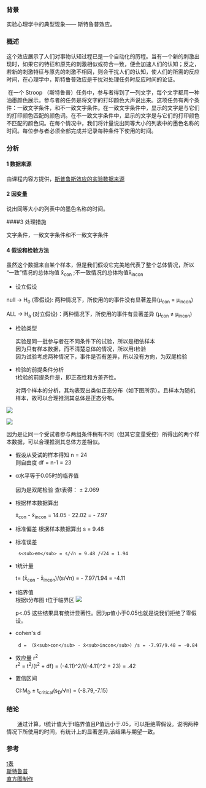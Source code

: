 ### 背景 

实验心理学中的典型现象—— 斯特鲁普效应。

### 概述

​        这个效应展示了人们对事物认知过程已是一个自动化的历程。当有一个新的刺激出现时，如果它的特征和原先的刺激相似或符合一致，便会加速人们的认知；反之，若新的刺激特征与原先的刺激不相同，则会干扰人们的认知，使人们的所需的反应时间，在心理学中，斯特鲁普效应是干扰对处理任务时反应时间的论证。

​        在一个 Stroop （斯特鲁普）任务中，参与者得到了一列文字，每个文字都用一种油墨颜色展示。参与者的任务是将文字的打印颜色大声说出来。这项任务有两个条件：一致文字条件，和不一致文字条件。在一致文字条件中，显示的文字是与它们的打印颜色匹配的颜色词。在不一致文字条件中，显示的文字是与它们的打印颜色不匹配的颜色词。在每个情况中，我们将计量说出同等大小的列表中的墨色名称的时间。每位参与者必须全部完成并记录每种条件下使用的时间。

### 分析

#### 1 数据来源

由课程内容方提供，[斯普鲁斯效应的实验数据来源](https://d17h27t6h515a5.cloudfront.net/topher/2016/September/57ce3363_stroopdata/stroopdata.csv) 

#### 2 因变量

说出同等大小的列表中的墨色名称的时间。

####3 处理措施

文字条件，一致文字条件和不一致文字条件

#### 4 假设和检验方法

虽然这个数据来自某个样本，但是我们假设它完美地代表了整个总体情况，所以 “一致”情况的总体均值 x̄<sub>con</sub> ;不一致情况的总体均值x̄<sub>incon</sub> 

- 设立假设

 null -> H<sub>0</sub> (零假设): 两种情况下，所使用的的事件没有显著差异(μ<sub>con</sub> = μ<sub>incon</sub>)   

 ALL ->  H<sub>a</sub> (对立假设)：两种情况下，所使用的事件有显著差异
(μ<sub>con</sub> ≠ μ<sub>incon</sub>)  

- 检验类型    


	实验是同一批参与者在不同条件下的试验，所以是相依样本  
    因为只有样本数据，而不清楚总体的情况，所以用t检验  
    因为试验考虑两种情况下，事件是否有差异，所以没有方向，为双尾检验

- 检验的前提条件分析  
		t检验的前提条件是，即正态性和方差齐性。

   对两个样本的分析，其均表现出类似正态分布（如下图所示）。且样本为随机样本，故可以合理推测其总体是正态分布。

![](http://images.cronusliang.me/ML/statistics/congruent.png)

![](http://images.cronusliang.me/ML/statistics/Incongruent.png)

   因为是让同一个受试者参与两组条件稍有不同（但其它变量受控）所得出的两个样本数据，可以合理推测其总体方差相似。  


- 假设从受试的样本得知 n = 24  
    则自由度 df = n-1 = 23   

- α水平等于0.05时的临界值  
​		
     因为是双尾检验 查t表得： ± 2.069

- 根据样本数据算出 
		
	x̄<sub>con</sub> - x̄<sub>incon</sub> = 14.05 - 22.02 = - 7.97

- 标准偏差
  根据样本数据算出 s = 9.48 

- 标准误差

       s<sub>em</sub> = s/√n = 9.48 /√24 = 1.94
- t统计量  

    t= (x̄<sub>con</sub> - x̄<sub>incon</sub>)/(s/√n) = - 7.97/1.94 = -4.11

- t临界值   
 根据t分布图 t位于临界区
![](http://images.cronusliang.me/ML/statistics/t%28project%29.png)

    p<.05 这些结果具有统计显著性。因为p值小于0.05也就是说我们拒绝了零假设。

- cohen's d 

       d = （x̄<sub>con</sub> - x̄<sub>incon</sub>）/s = -7.97/9.48 = -0.84

- 效应量 r<sup>2</sup>   
	r<sup>2</sup> = t<sup>2</sup>/(t<sup>2</sup> + df) = (-4.11)^2/((-4.11)^2 + 23) = .42

- 置信区间

 	CI:M<sub>D</sub> ± t<sub>critical</sub>(s<sub>D</sub>/√n) = (-8.79,-7.15)

### 结论

  通过计算，t统计值大于t临界值且P值远小于.05，可以拒绝零假设。说明两种情况下所使用的时间，有统计上的显著差异,该结果与期望一致。

### 参考

[t表](http://www.sjsu.edu/faculty/gerstman/StatPrimer/t-table.pdf "t表")  
[斯特鲁普](https://zh.wikipedia.org/wiki/%E6%96%AF%E7%89%B9%E9%B2%81%E6%99%AE%E6%95%88%E5%BA%94 "斯特鲁普")  
[直方图制作](http://www.shodor.org/interactivate/activities/Histogram/ "直方图制作")




 







